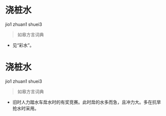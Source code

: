 # 浇桩水
jio1 zhuan1 shuei3
> 如皋方言词典
- 见“彩水”。

# 浇桩水
jio1 zhuan1 shuei3
> 如皋方言词典
- 旧时人力踏水车戽水时的有奖竞赛。此时戽的水多而急，且冲力大。多在抗旱抢水时采用。
